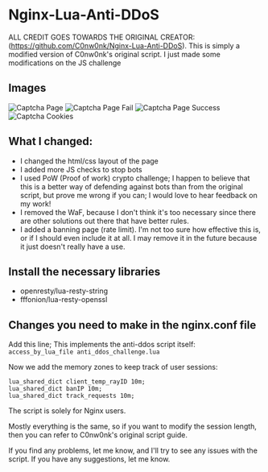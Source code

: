 # Nginx-Lua-Anti-DDoS

ALL CREDIT GOES TOWARDS THE ORIGINAL CREATOR: (https://github.com/C0nw0nk/Nginx-Lua-Anti-DDoS). This is simply a modified version of C0nw0nk's original script. I just made some modifications on the JS challenge

## Images
![Captcha Page](https://github.com/ProfessorJarIO/Lua-Anti-DDoS/blob/main/Captcha1.jpg)
![Captcha Page Fail](https://github.com/ProfessorJarIO/Lua-Anti-DDoS/blob/main/Captcha2.jpg)
![Captcha Page Success](https://github.com/ProfessorJarIO/Lua-Anti-DDoS/blob/main/Captcha3.jpg)
![Captcha Cookies](https://github.com/ProfessorJarIO/Lua-Anti-DDoS/blob/main/Cookies.jpg)


## What I changed:
- I changed the html/css layout of the page
- I added more JS checks to stop bots
- I used PoW (Proof of work) crypto challenge; I happen to believe that this is a better way of defending against bots than from the original script, but prove me wrong if you can; I would love to hear feedback on my work!
- I removed the WaF, because I don't think it's too necessary since there are other solutions out there that have better rules.
- I added a banning page (rate limit). I'm not too sure how effective this is, or if I should even include it at all. I may remove it in the future because it just doesn't really have a use.

## Install the necessary libraries
- openresty/lua-resty-string
- fffonion/lua-resty-openssl

## Changes you need to make in the nginx.conf file

Add this line; This implements the anti-ddos script itself:
`access_by_lua_file anti_ddos_challenge.lua`

Now we add the memory zones to keep track of user sessions:
```
lua_shared_dict client_temp_rayID 10m;
lua_shared_dict banIP 10m;
lua_shared_dict track_requests 10m;
```

The script is solely for Nginx users.

Mostly everything is the same, so if you want to modify the session length, then you can refer to C0nw0nk's original script guide.

If you find any problems, let me know, and I'll try to see any issues with the script. If you have any suggestions, let me know. 

